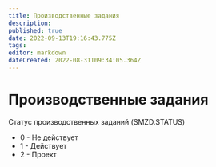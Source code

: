 ```yaml
---
title: Производственные задания
description: 
published: true
date: 2022-09-13T19:16:43.775Z
tags: 
editor: markdown
dateCreated: 2022-08-31T09:34:05.364Z
---
```


# Производственные задания

Статус производственных заданий (SMZD.STATUS)

* 0 - Не действует
* 1 - Действует
* 2 - Проект
